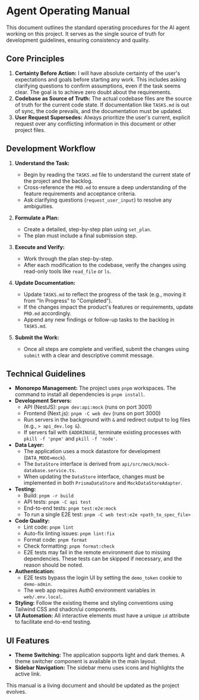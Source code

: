 # Agent Operating Manual

This document outlines the standard operating procedures for the AI agent working on this project. It serves as the single source of truth for development guidelines, ensuring consistency and quality.

## Core Principles

1. **Certainty Before Action:** I will have absolute certainty of the user's expectations and goals before starting any work. This includes asking clarifying questions to confirm assumptions, even if the task seems clear. The goal is to achieve zero doubt about the requirements.
2. **Codebase as Source of Truth:** The actual codebase files are the source of truth for the current code state. If documentation like `TASKS.md` is out of sync, the code prevails, and the documentation must be updated.
3. **User Request Supersedes:** Always prioritize the user's current, explicit request over any conflicting information in this document or other project files.

## Development Workflow

1. **Understand the Task:**
   - Begin by reading the `TASKS.md` file to understand the current state of the project and the backlog.
   - Cross-reference the `PRD.md` to ensure a deep understanding of the feature requirements and acceptance criteria.
   - Ask clarifying questions (`request_user_input`) to resolve any ambiguities.

2. **Formulate a Plan:**
   - Create a detailed, step-by-step plan using `set_plan`.
   - The plan must include a final submission step.

3. **Execute and Verify:**
   - Work through the plan step-by-step.
   - After each modification to the codebase, verify the changes using read-only tools like `read_file` or `ls`.

4. **Update Documentation:**
   - Update `TASKS.md` to reflect the progress of the task (e.g., moving it from "In Progress" to "Completed").
   - If the changes impact the product's features or requirements, update `PRD.md` accordingly.
   - Append any new findings or follow-up tasks to the backlog in `TASKS.md`.

5. **Submit the Work:**
   - Once all steps are complete and verified, submit the changes using `submit` with a clear and descriptive commit message.

## Technical Guidelines

- **Monorepo Management:** The project uses `pnpm` workspaces. The command to install all dependencies is `pnpm install`.
- **Development Servers:**
  - API (NestJS): `pnpm dev:api:mock` (runs on port 3001)
  - Frontend (Next.js): `pnpm -C web dev` (runs on port 3000)
  - Run servers in the background with `&` and redirect output to log files (e.g., `> api_dev.log &`).
  - If servers fail with `EADDRINUSE`, terminate existing processes with `pkill -f 'pnpm'` and `pkill -f 'node'`.
- **Data Layer:**
  - The application uses a mock datastore for development (`DATA_MODE=mock`).
  - The `DataStore` interface is derived from `api/src/mock/mock-database.service.ts`.
  - When updating the `DataStore` interface, changes must be implemented in both `PrismaDataStore` and `MockDataStoreAdapter`.
- **Testing:**
  - Build: `pnpm -r build`
  - API tests: `pnpm -C api test`
  - End-to-end tests: `pnpm test:e2e:mock`
  - To run a single E2E test: `pnpm -C web test:e2e <path_to_spec_file>`
- **Code Quality:**
  - Lint code: `pnpm lint`
  - Auto-fix linting issues: `pnpm lint:fix`
  - Format code: `pnpm format`
  - Check formatting: `pnpm format:check`
  - E2E tests may fail in the remote environment due to missing dependencies. These tests can be skipped if necessary, and the reason should be noted.
- **Authentication:**
  - E2E tests bypass the login UI by setting the `demo_token` cookie to `demo-admin`.
  - The web app requires Auth0 environment variables in `web/.env.local`.
- **Styling:** Follow the existing theme and styling conventions using Tailwind CSS and shadcn/ui components.
- **UI Automation:** All interactive elements must have a unique `id` attribute to facilitate end-to-end testing.

## UI Features

- **Theme Switching:** The application supports light and dark themes. A theme switcher component is available in the main layout.
- **Sidebar Navigation:** The sidebar menu uses icons and highlights the active link.

This manual is a living document and should be updated as the project evolves.

